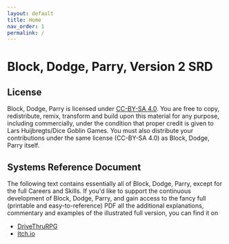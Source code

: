 ```yaml
---
layout: default
title: Home
nav_order: 1
permalink: /
---
```


# Block, Dodge, Parry, Version 2 SRD

## License
Block, Dodge, Parry is licensed under [CC-BY-SA 4.0](https://creativecommons.org/licenses/by-sa/4.0/).
You are free to copy, redistribute, remix, transform and build upon this material for any purpose, including commercially, under the condition that proper credit is given to Lars Huijbregts/Dice Goblin Games. You must also distribute your contributions under the same license (CC-BY-SA 4.0) as Block, Dodge, Parry itself.
## Systems Reference Document
The following text contains essentially all of Block, Dodge, Parry, except for the full Careers and Skills.
If you'd like to support the continuous development of Block, Dodge, Parry, and gain access to the fancy full (printable and easy-to-reference) PDF all the additional explanations, commentary and examples of the illustrated full version, you can find it on
- [DriveThruRPG](https://www.drivethrurpg.com/product/425888/Block-Dodge-Parry--A-Levelless-Classless-Expansion-of-Cairn)
- [Itch.io](https://dicegoblingames.itch.io/block-dodge-parry)
